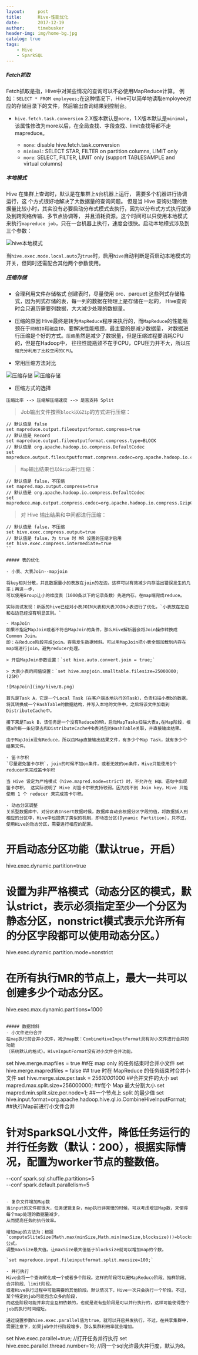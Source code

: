 ```yaml
---
layout:     post
title:      Hive-性能优化
date:       2017-12-19
author:     timebusker
header-img: img/home-bg.jpg
catalog: true
tags:
    - Hive
    - SparkSQL
---
```


##### Fetch抓取
Fetch抓取是指，Hive中对某些情况的查询可以不必使用MapReduce计算。
例如：`SELECT * FROM employees;`在这种情况下，Hive可以简单地读取employee对应的存储目录下的文件，然后输出查询结果到控制台。

- `hive.fetch.task.conversion`
2.X版本默认是`more`，1.X版本默认是`minimal`，该属性修改为more以后，在全局查找、字段查找、limit查找等都不走mapreduce。

    + `none`: disable hive.fetch.task.conversion
    + `minimal`: SELECT STAR, FILTER on partition columns, LIMIT only
    + `more`: SELECT, FILTER, LIMIT only (support TABLESAMPLE and virtual columns)

##### 本地模式
Hive 在集群上查询时，默认是在集群上`N`台机器上运行， 需要多个机器进行协调运行，这 个方式很好地解决了大数据量的查询问题。
但是当 Hive 查询处理的数据量比较小时，其实没有必要启动分布式模式去执行，因为以分布式方式执行就涉及到跨网络传输、多节点协调等，
并且消耗资源。这个时间可以只使用本地模式来执行`mapreduce job`，只在一台机器上执行，速度会很快。启动本地模式涉及到三个参数：

![hive本地模式](img/older/hive/5.png)

当`hive.exec.mode.local.auto`为`true`时，启用`hive`自动判断是否启动本地模式的开关，但同时还需配合其他两个参数使用。

##### 压缩存储
- 合理利用文件存储格式 
创建表时，尽量使用 orc、parquet 这些列式存储格式，因为列式存储的表，每一列的数据在物理上是存储在一起的，
Hive查询时会只遍历需要列数据，大大减少处理的数据量。

- 压缩的原因
Hive最终是转为`MapReduce`程序来执行的，而`MapReduce`的性能瓶颈在于`网络IO`和`磁盘IO`，要解决性能瓶颈，最主要的是减少数据量，
对数据进行压缩是个好的方式。`压缩`虽然是减少了数据量，但是压缩过程要消耗CPU的，但是在Hadoop中，
往往性能瓶颈不在于CPU，CPU压力并不大，所以`压缩充分利用了比较空闲的CPU`。

- 常用压缩方法对比

![压缩存储](img/older/hive/6.png)
![压缩存储](img/older/hive/7.png)

- 压缩方式的选择

`压缩比率 --> 压缩解压缩速度 --> 是否支持 Split`

> Job输出文件按照`block`以`GZip`的方式进行压缩：

```
// 默认值是 false
set mapreduce.output.fileoutputformat.compress=true
// 默认值是 Record
set mapreduce.output.fileoutputformat.compress.type=BLOCK
// 默认值是 org.apache.hadoop.io.compress.DefaultCodec
set mapreduce.output.fileoutputformat.compress.codec=org.apache.hadoop.io.compress.GzipCodec
```

> `Map`输出结果也以`Gzip`进行压缩：

```
// 默认值是 false，不压缩
set mapred.map.output.compress=true
// 默认值是 org.apache.hadoop.io.compress.DefaultCodec
set mapreduce.map.output.compress.codec=org.apache.hadoop.io.compress.GzipCodec
```

> 对 Hive 输出结果和中间都进行压缩：

```
// 默认值是 false，不压缩
set hive.exec.compress.output=true
// 默认值是 false，为 true 时 MR 设置的压缩才启用
set hive.exec.compress.intermediate=true
``

##### 表的优化

- 小表、大表Join--mapjoin

将key相对分散，并且数据量小的表放在join的左边，这样可以有效减少内存溢出错误发生的几率；再进一步，
可以使用Group让小的维度表（1000条以下的记录条数）先进内存。在map端完成reduce。

实际测试发现：新版的hive已经对小表JOIN大表和大表JOIN小表进行了优化。`小表放在左边和右边已经没有明显区别。`

- MapJoin
如果不指定MapJoin或者不符合MapJoin的条件，那么Hive解析器会将Join操作转换成Common Join。
即：在Reduce阶段完成join。容易发生数据倾斜。可以用MapJoin把小表全部加载到内存在map端进行join，避免reducer处理。

> 开启MapJoin参数设置：`set hive.auto.convert.join = true;`

> 大表小表的阀值设置：`set hive.mapjoin.smalltable.filesize=25000000;(25M)`

![MapJoin](img/hive/8.png)

首先是Task A，它是一个Local Task（在客户端本地执行的Task），负责扫描小表b的数据，将其转换成一个HashTable的数据结构，并写入本地的文件中，之后将该文件加载到DistributeCache中。

接下来是Task B，该任务是一个没有Reduce的MR，启动MapTasks扫描大表a,在Map阶段，根据a的每一条记录去和DistributeCache中b表对应的HashTable关联，并直接输出结果。

由于MapJoin没有Reduce，所以由Map直接输出结果文件，有多少个Map Task，就有多少个结果文件。

- 笛卡尔积
`尽量避免笛卡尔积`，join的时候不加on条件，或者无效的on条件，Hive只能使用1个reducer来完成笛卡尔积

当 Hive 设定为严格模式（hive.mapred.mode=strict）时，不允许在 HQL 语句中出现笛卡尔积， 这实际说明了 Hive 对笛卡尔积支持较弱。因为找不到 Join key，Hive 只能使用 1 个 reducer 来完成笛卡尔积。

- 动态分区调整
关系型数据库中，对分区表Insert数据时候，数据库自动会根据分区字段的值，将数据插入到相应的分区中，Hive中也提供了类似的机制，即动态分区(Dynamic Partition)，只不过，使用Hive的动态分区，需要进行相应的配置。

```
# 开启动态分区功能（默认true，开启）
hive.exec.dynamic.partition=true
# 设置为非严格模式（动态分区的模式，默认strict，表示必须指定至少一个分区为静态分区，nonstrict模式表示允许所有的分区字段都可以使用动态分区。）
hive.exec.dynamic.partition.mode=nonstrict
# 在所有执行MR的节点上，最大一共可以创建多少个动态分区。
hive.exec.max.dynamic.partitions=1000
```

##### 数据倾斜
- 小文件进行合并
在map执行前合并小文件，减少map数：CombineHiveInputFormat具有对小文件进行合并的功能
（系统默认的格式）。HiveInputFormat没有对小文件合并功能。

```
set hive.merge.mapfiles = true                   ##在 map only 的任务结束时合并小文件
set hive.merge.mapredfiles = false               ## true 时在 MapReduce 的任务结束时合并小文件
set hive.merge.size.per.task = 256*1000*1000     ##合并文件的大小
set mapred.max.split.size=256000000;             ##每个 Map 最大分割大小
set mapred.min.split.size.per.node=1;            ##一个节点上 split 的最少值
set hive.input.format=org.apache.hadoop.hive.ql.io.CombineHiveInputFormat;    ##执行Map前进行小文件合并

# 针对SparkSQL小文件，降低任务运行的并行任务数（默认：200），根据实际情况，配置为worker节点的整数倍。
--conf spark.sql.shuffle.partitions=5 \
--conf spark.default.parallelism=5 
```

- 复杂文件增加Map数
当input的文件都很大，任务逻辑复杂，map执行非常慢的时候，可以考虑增加Map数，来使得每个map处理的数据量减少，
从而提高任务的执行效率。

增加map的方法为：根据`computeSliteSize(Math.max(minSize,Math.min(maxSize,blocksize)))=blocksize=128M`公式，
调整maxSize最大值。让maxSize最大值低于blocksize就可以增加map的个数。

`set mapreduce.input.fileinputformat.split.maxsize=100;`

- 并行执行
Hive会将一个查询转化成一个或者多个阶段。这样的阶段可以是MapReduce阶段、抽样阶段、合并阶段、limit阶段。
或者Hive执行过程中可能需要的其他阶段。默认情况下，Hive一次只会执行一个阶段。不过，某个特定的job可能包含众多的阶段，
而这些阶段可能并非完全互相依赖的，也就是说有些阶段是可以并行执行的，这样可能使得整个job的执行时间缩短。

通过设置参数hive.exec.parallel值为true，就可以开启并发执行。不过，在共享集群中，
需要注意下，如果job中并行阶段增多，那么集群利用率就会增加。

```
set hive.exec.parallel=true;              //打开任务并行执行
set hive.exec.parallel.thread.number=16;  //同一个sql允许最大并行度，默认为8。
```